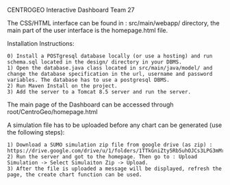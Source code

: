 CENTROGEO Interactive Dashboard Team 27

The CSS/HTML interface can be found in : src/main/webapp/ directory, the main part of the user interface is the homepage.html file.

Installation Instructions:

	0) Install a POSTgresql database locally (or use a hosting) and run schema.sql located in the design/ directory in your DBMS.
	1) Open the database.java class located in src/main/java/model/ and change the database specification in the url, username and password variables. The database has to use a postgresql DBMS.
	2) Run Maven Install on the project.
	3) Add the server to a Tomcat 8.5 server and run the server.

The main page of the Dashboard can be accessed through root/CentroGeo/homepage.html 

A simulation file has to be uploaded before any chart can be generated (use the following steps):

	1) Download a SUMO simulation zip file from google drive (as zip) : https://drive.google.com/drive/u/1/folders/1TTkGniZty5Rb5uhOJCs3LPG3mMrI7lGm
	2) Run the server and got to the homepage. Then go to : Upload Simulation -> Select Simulaiton Zip -> Upload.
	3) After the file is uploaded a message will be displayed, refresh the page, the create chart function can be used.